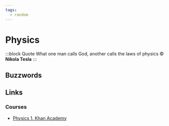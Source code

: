 ```yaml
---
tags:
  - random
---
```


# Physics
:::block Quote
What one man calls God, another calls the laws of physics © **Nikola Tesla**
:::


## Buzzwords

<Buzzword text="Torque"/>
<Buzzword text="Momentum"/>
<Buzzword text="Kinetic energy"/>
<Buzzword text="Potential energy"/>
<Buzzword text="Kinematics"/>
<Buzzword text="Dynamics"/>
<Buzzword text="Euler-Lagrange"/>
<Buzzword text="Newton-Euler"/>

## Links

### Courses

- [Physics 1. Khan Academy](https://www.khanacademy.org/science/ap-physics-1)